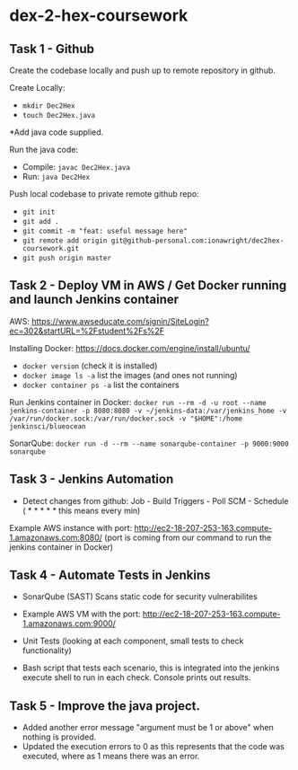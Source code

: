 # dex-2-hex-coursework

## Task 1 - Github
Create the codebase locally and push up to remote repository in github.

Create Locally: 
- `mkdir Dec2Hex`
- `touch Dec2Hex.java`

*Add java code supplied.

Run the java code:
- Compile:   `javac Dec2Hex.java`
- Run: `java Dec2Hex`

Push local codebase to private remote github repo:
- `git init`
- `git add .`
- `git commit -m "feat: useful message here"`
- `git remote add origin git@github-personal.com:ionawright/dec2hex-coursework.git`
- `git push origin master`

## Task 2 - Deploy VM in AWS / Get Docker running and launch Jenkins container

AWS: https://www.awseducate.com/signin/SiteLogin?ec=302&startURL=%2Fstudent%2Fs%2F

Installing Docker: https://docs.docker.com/engine/install/ubuntu/

- `docker version` (check it is installed)
- `docker image ls -a` list the images (and ones not running)
- `docker container ps -a` list the containers

Run Jenkins container in Docker:
`docker run --rm -d -u root --name jenkins-container -p 8080:8080 -v ~/jenkins-data:/var/jenkins_home -v /var/run/docker.sock:/var/run/docker.sock -v "$HOME":/home jenkinsci/blueocean`

SonarQube:
`docker run -d --rm --name sonarqube-container -p 9000:9000 sonarqube`

## Task 3 - Jenkins Automation

- Detect changes from github: Job - Build Triggers - Poll SCM - Schedule ( * * * * * this means every min) 

Example AWS instance with port: http://ec2-18-207-253-163.compute-1.amazonaws.com:8080/
(port is coming from our command to run the jenkins container in Docker)

## Task 4 - Automate Tests in Jenkins

- SonarQube (SAST) Scans static code for security vulnerabilites
- Example AWS VM with the port: http://ec2-18-207-253-163.compute-1.amazonaws.com:9000/

- Unit Tests (looking at each component, small tests to check functionality)
- Bash script that tests each scenario, this is integrated into the jenkins execute shell to run in each check. Console prints out results. 


## Task 5 - Improve the java project.

- Added another error message "argument must be 1 or above" when nothing is provided.
- Updated the execution errors to 0 as this represents that the code was executed, where as 1 means there was an error.